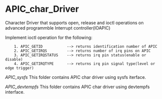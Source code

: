 # APIC_char_Driver
Character Driver that supports open, release and ioctl operations on advanced programmble Interrupt controller(IOAPIC)

Implement ioctl operation for the following:

        1. APIC_GETID           --> returns identification number of APIC
        2. APIC_GETIRQS         --> returns number of irq pins on APIC
        3. APIC_GETIRQSTATUS    --> returns irq pin status(enable or disable)
        4. APIC_GETIRQTYPE      --> returns irq pin signal type(level or edge trigger)

*APIC_sysfs*
This folder contains APIC char driver using sysfs iterface.

*APIC_devtempfs*
This folder contains APIC char driver using devtempfs interface.
